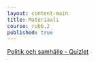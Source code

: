 ```yaml
---
layout: content-main
title: Materiaali
course: rub6.2
published: true
---
```

[Politik och samhälle - Quizlet](https://quizlet.com/_9rg3x9?x=1qqt&i=dz01n)